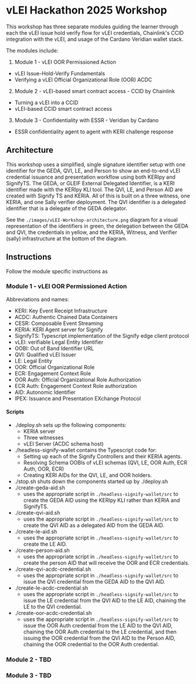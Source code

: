 # vLEI Hackathon 2025 Workshop

This workshop has three separate modules guiding the learner through each the vLEI issue hold verify flow for vLEI credentials, Chainlink's CCID integration with the vLEI, and usage of the Cardano Veridian wallet stack.

The modules include:

1. Module 1 - vLEI OOR Permissioned Action
  - vLEI Issue-Hold-Verify Fundamentals
  - Verifying a vLEI Official Organizational Role (OOR) ACDC
2. Module 2 - vLEI-based smart contract access - CCID by Chainlink
  - Turning a vLEI into a CCID
  - vLEI-based CCID smart contract access
3. Module 3 - Confidentiality with ESSR - Veridian by Cardano
  - ESSR confidentiality agent to agent with KERI challenge response

## Architecture

This workshop uses a simplified, single signature identifier setup with one identifier for the GEDA, QVI, LE, and Person to show an end-to-end vLEI credential issuance and presentation workflow using both KERIpy and SignifyTS. The GEDA, or GLEIF External Delegated Identifier, is a KERI identifier made with the KERIpy KLI tool. The QVI, LE, and Person AID are created with Signify TS and KERIA. All of this is built on a three witness, one KERIA, and one Sally verifier deployment. The QVI identifier is a delegated identifier that is a delegate of the GEDA delegator.

See the `./images/vLEI-Workshop-architecture.png` diagram for a visual representation of the identifiers in green, the delegation between the GEDA and QVI, the credentials in yellow, and the KERIA, Witness, and Verifier (sally) infrastructure at the bottom of the diagram.

## Instructions

Follow the module specific instructions as

### Module 1 - vLEI OOR Permissioned Action

Abbreviations and names:
- KERI: Key Event Receipt Infrastructure
- ACDC: Authentic Chained Data Containers
- CESR: Composable Event Streaming
- KERIA: KERI Agent server for Signify
- SignifyTS: Typescript implementation of the Signify edge client protocol
- vLEI: verifiable Legal Entity Identifier
- OOBI: Out of Band Identifier URL
- QVI: Qualified vLEI Issuer
- LE: Legal Entity
- OOR: Official Organizational Role
- ECR: Engagement Context Role
- OOR Auth: Official Organizational Role Authorization
- ECR Auth: Engagement Context Role authorization
- AID: Autonomic Identifier
- IPEX: Issuance and Presentation EXchange Protocol

#### Scripts

- ./deploy.sh sets up the following components:
  - KERIA server
  - Three witnesses
  - vLEI Server (ACDC schema host)
- ./headless-signify-wallet contains the Typescript code for:
  - Setting up each of the Signify Controllers and their KERIA agents.
  - Resolving Schema OOBIs of vLEI schemas (QVI, LE, OOR Auth, ECR Auth, OOR, ECR)
  - Creating KERI AIDs for the QVI, LE, and OOR holders.
- ./stop.sh shuts down the components started up by ./deploy.sh  
- ./create-geda-aid.sh
  - uses the appropriate script in `./headless-signify-wallet/src` to create the GEDA AID using the KERIpy KLI rather than KERIA and SignifyTS.
- ./create-qvi-aid.sh
  - uses the appropriate script in `./headless-signify-wallet/src` to create the QVI AID as a delegated AID from the GEDA AID.
- ./create-le-aid.sh
  - uses the appropriate script in `./headless-signify-wallet/src` to create the LE AID.
- ./create-person-aid.sh
  - uses the appropriate script in `./headless-signify-wallet/src` to create the person AID that will receive the OOR and ECR credentials.
- ./create-qvi-acdc-credential.sh  
  - uses the appropriate script in `./headless-signify-wallet/src` to issue the QVI credential from the GEDA AID to the QVI AID.
- ./create-le-acdc-credential.sh
  - uses the appropriate script in `./headless-signify-wallet/src` to issue the LE credential from the QVI AID to the LE AID, chaining the LE to the QVI credential.
- ./create-oor-acdc-credential.sh
  - uses the appropriate script in `./headless-signify-wallet/src` to issue the OOR Auth credential from the LE AID to the QVI AID, chaining the OOR Auth credential to the LE credential, and then issuing the OOR credential from the QVI AID to the Person AID, chaining the OOR credential to the OOR Auth credential.


### Module 2 - TBD

### Module 3 - TBD